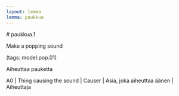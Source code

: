 ```yaml
---
layout: lemma
lemma: paukkua
---
```


<div class="sense">
# <span class="sensename">paukkua.1</span>

<span class="description">Make a popping sound</span>

(tags: model:pop.01)

<span class="description">Aiheuttaa pauketta</span>

A0 | Thing causing the sound | Causer | Asia, joka aiheuttaa äänen | Aiheuttaja

</div>


